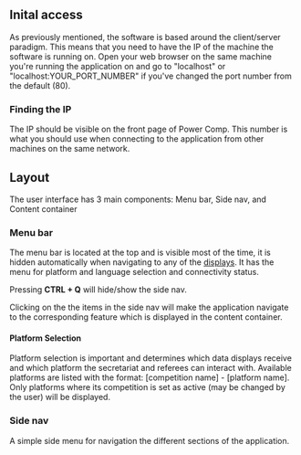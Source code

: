 ## Inital access

As previously mentioned, the software is based around the client/server paradigm. This means that you need to have the IP of the machine the software is running on. Open your web browser on the same machine you're running the application on and go to "localhost" or "localhost:YOUR_PORT_NUMBER" if you've changed the port number from the default (80).

### Finding the IP

The IP should be visible on the front page of Power Comp. This number is what you should use when connecting to the application from other machines on the same network.

## Layout

The user interface has 3 main components: Menu bar, Side nav, and Content container

### Menu bar

The menu bar is located at the top and is visible most of the time, it is hidden automatically when navigating to any of the [displays](displays). It has the menu for platform and language selection and connectivity status.

Pressing **CTRL + Q** will hide/show the side nav.

Clicking on the the items in the side nav will make the application navigate to the corresponding feature which is displayed in the content container.

#### Platform Selection
Platform selection is important and determines which data displays receive and which platform the secretariat and referees can interact with.
Available platforms are listed with the format: [competition name] - [platform name]. Only platforms where its competition is set as active (may be changed by the user) will be displayed. 

### Side nav

A simple side menu for navigation the different sections of the application.